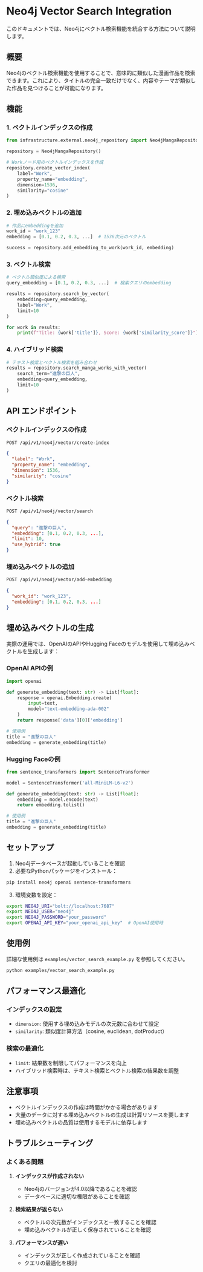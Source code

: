 # Neo4j Vector Search Integration

このドキュメントでは、Neo4jにベクトル検索機能を統合する方法について説明します。

## 概要

Neo4jのベクトル検索機能を使用することで、意味的に類似した漫画作品を検索できます。これにより、タイトルの完全一致だけでなく、内容やテーマが類似した作品を見つけることが可能になります。

## 機能

### 1. ベクトルインデックスの作成

```python
from infrastructure.external.neo4j_repository import Neo4jMangaRepository

repository = Neo4jMangaRepository()

# Workノード用のベクトルインデックスを作成
repository.create_vector_index(
    label="Work",
    property_name="embedding",
    dimension=1536,
    similarity="cosine"
)
```

### 2. 埋め込みベクトルの追加

```python
# 作品にembeddingを追加
work_id = "work_123"
embedding = [0.1, 0.2, 0.3, ...]  # 1536次元のベクトル

success = repository.add_embedding_to_work(work_id, embedding)
```

### 3. ベクトル検索

```python
# ベクトル類似度による検索
query_embedding = [0.1, 0.2, 0.3, ...]  # 検索クエリのembedding

results = repository.search_by_vector(
    embedding=query_embedding,
    label="Work",
    limit=10
)

for work in results:
    print(f"Title: {work['title']}, Score: {work['similarity_score']}")
```

### 4. ハイブリッド検索

```python
# テキスト検索とベクトル検索を組み合わせ
results = repository.search_manga_works_with_vector(
    search_term="進撃の巨人",
    embedding=query_embedding,
    limit=10
)
```

## API エンドポイント

### ベクトルインデックスの作成

```bash
POST /api/v1/neo4j/vector/create-index
```

```json
{
  "label": "Work",
  "property_name": "embedding",
  "dimension": 1536,
  "similarity": "cosine"
}
```

### ベクトル検索

```bash
POST /api/v1/neo4j/vector/search
```

```json
{
  "query": "進撃の巨人",
  "embedding": [0.1, 0.2, 0.3, ...],
  "limit": 10,
  "use_hybrid": true
}
```

### 埋め込みベクトルの追加

```bash
POST /api/v1/neo4j/vector/add-embedding
```

```json
{
  "work_id": "work_123",
  "embedding": [0.1, 0.2, 0.3, ...]
}
```

## 埋め込みベクトルの生成

実際の運用では、OpenAIのAPIやHugging Faceのモデルを使用して埋め込みベクトルを生成します：

### OpenAI APIの例

```python
import openai

def generate_embedding(text: str) -> List[float]:
    response = openai.Embedding.create(
        input=text,
        model="text-embedding-ada-002"
    )
    return response['data'][0]['embedding']

# 使用例
title = "進撃の巨人"
embedding = generate_embedding(title)
```

### Hugging Faceの例

```python
from sentence_transformers import SentenceTransformer

model = SentenceTransformer('all-MiniLM-L6-v2')

def generate_embedding(text: str) -> List[float]:
    embedding = model.encode(text)
    return embedding.tolist()

# 使用例
title = "進撃の巨人"
embedding = generate_embedding(title)
```

## セットアップ

1. Neo4jデータベースが起動していることを確認
2. 必要なPythonパッケージをインストール：

```bash
pip install neo4j openai sentence-transformers
```

3. 環境変数を設定：

```bash
export NEO4J_URI="bolt://localhost:7687"
export NEO4J_USER="neo4j"
export NEO4J_PASSWORD="your_password"
export OPENAI_API_KEY="your_openai_api_key"  # OpenAI使用時
```

## 使用例

詳細な使用例は `examples/vector_search_example.py` を参照してください。

```bash
python examples/vector_search_example.py
```

## パフォーマンス最適化

### インデックスの設定

- `dimension`: 使用する埋め込みモデルの次元数に合わせて設定
- `similarity`: 類似度計算方法（cosine, euclidean, dotProduct）

### 検索の最適化

- `limit`: 結果数を制限してパフォーマンスを向上
- ハイブリッド検索時は、テキスト検索とベクトル検索の結果数を調整

## 注意事項

- ベクトルインデックスの作成は時間がかかる場合があります
- 大量のデータに対する埋め込みベクトルの生成は計算リソースを要します
- 埋め込みベクトルの品質は使用するモデルに依存します

## トラブルシューティング

### よくある問題

1. **インデックスが作成されない**
   - Neo4jのバージョンが4.0以降であることを確認
   - データベースに適切な権限があることを確認

2. **検索結果が返らない**
   - ベクトルの次元数がインデックスと一致することを確認
   - 埋め込みベクトルが正しく保存されていることを確認

3. **パフォーマンスが遅い**
   - インデックスが正しく作成されていることを確認
   - クエリの最適化を検討
